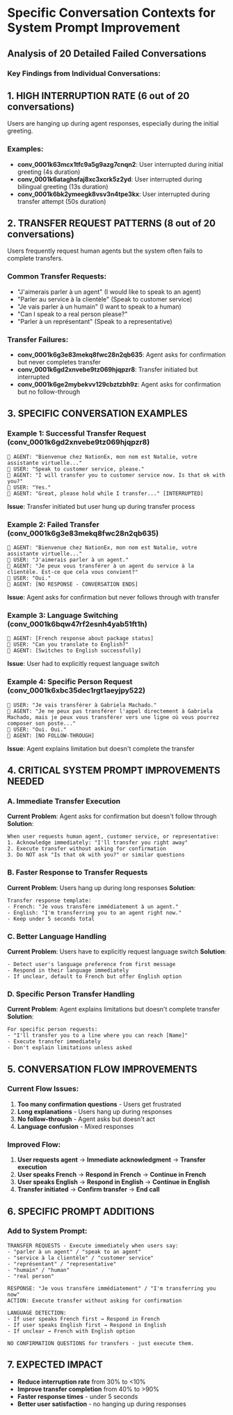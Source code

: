 # Specific Conversation Contexts for System Prompt Improvement

## Analysis of 20 Detailed Failed Conversations

### Key Findings from Individual Conversations:

## 1. **HIGH INTERRUPTION RATE (6 out of 20 conversations)**
Users are hanging up during agent responses, especially during the initial greeting.

### Examples:
- **conv_0001k63mcx1tfc9a5g9azg7cnqn2**: User interrupted during initial greeting (4s duration)
- **conv_0001k6ataghsfaj8xc3xcrk5z2yd**: User interrupted during bilingual greeting (13s duration)
- **conv_0001k6bk2ymeegk8vsv3n4tpe3kx**: User interrupted during transfer attempt (50s duration)

## 2. **TRANSFER REQUEST PATTERNS (8 out of 20 conversations)**
Users frequently request human agents but the system often fails to complete transfers.

### Common Transfer Requests:
- "J'aimerais parler à un agent" (I would like to speak to an agent)
- "Parler au service à la clientèle" (Speak to customer service)
- "Je vais parler à un humain" (I want to speak to a human)
- "Can I speak to a real person please?"
- "Parler à un représentant" (Speak to a representative)

### Transfer Failures:
- **conv_0001k6g3e83mekq8fwc28n2qb635**: Agent asks for confirmation but never completes transfer
- **conv_0001k6gd2xnvebe9tz069hjqpzr8**: Transfer initiated but interrupted
- **conv_0001k6ge2mybekvv129cbztzbh9z**: Agent asks for confirmation but no follow-through

## 3. **SPECIFIC CONVERSATION EXAMPLES**

### Example 1: Successful Transfer Request (conv_0001k6gd2xnvebe9tz069hjqpzr8)
```
🤖 AGENT: "Bienvenue chez NationEx, mon nom est Natalie, votre assistante virtuelle..."
👤 USER: "Speak to customer service, please."
🤖 AGENT: "I will transfer you to customer service now. Is that ok with you?"
👤 USER: "Yes."
🤖 AGENT: "Great, please hold while I transfer..." [INTERRUPTED]
```
**Issue**: Transfer initiated but user hung up during transfer process

### Example 2: Failed Transfer (conv_0001k6g3e83mekq8fwc28n2qb635)
```
🤖 AGENT: "Bienvenue chez NationEx, mon nom est Natalie, votre assistante virtuelle..."
👤 USER: "J'aimerais parler à un agent."
🤖 AGENT: "Je peux vous transférer à un agent du service à la clientèle. Est-ce que cela vous convient?"
👤 USER: "Oui."
🤖 AGENT: [NO RESPONSE - CONVERSATION ENDS]
```
**Issue**: Agent asks for confirmation but never follows through with transfer

### Example 3: Language Switching (conv_0001k6bqw47rf2esnh4yab51ft1h)
```
🤖 AGENT: [French response about package status]
👤 USER: "Can you translate to English?"
🤖 AGENT: [Switches to English successfully]
```
**Issue**: User had to explicitly request language switch

### Example 4: Specific Person Request (conv_0001k6xbc35dec1rgt1aeyjpy522)
```
👤 USER: "Je vais transférer à Gabriela Machado."
🤖 AGENT: "Je ne peux pas transférer l'appel directement à Gabriela Machado, mais je peux vous transférer vers une ligne où vous pourrez composer son poste..."
👤 USER: "Oui. Oui."
🤖 AGENT: [NO FOLLOW-THROUGH]
```
**Issue**: Agent explains limitation but doesn't complete the transfer

## 4. **CRITICAL SYSTEM PROMPT IMPROVEMENTS NEEDED**

### A. **Immediate Transfer Execution**
**Current Problem**: Agent asks for confirmation but doesn't follow through
**Solution**: 
```
When user requests human agent, customer service, or representative:
1. Acknowledge immediately: "I'll transfer you right away"
2. Execute transfer without asking for confirmation
3. Do NOT ask "Is that ok with you?" or similar questions
```

### B. **Faster Response to Transfer Requests**
**Current Problem**: Users hang up during long responses
**Solution**:
```
Transfer response template:
- French: "Je vous transfère immédiatement à un agent."
- English: "I'm transferring you to an agent right now."
- Keep under 5 seconds total
```

### C. **Better Language Handling**
**Current Problem**: Users have to explicitly request language switch
**Solution**:
```
- Detect user's language preference from first message
- Respond in their language immediately
- If unclear, default to French but offer English option
```

### D. **Specific Person Transfer Handling**
**Current Problem**: Agent explains limitations but doesn't complete transfer
**Solution**:
```
For specific person requests:
- "I'll transfer you to a line where you can reach [Name]"
- Execute transfer immediately
- Don't explain limitations unless asked
```

## 5. **CONVERSATION FLOW IMPROVEMENTS**

### Current Flow Issues:
1. **Too many confirmation questions** - Users get frustrated
2. **Long explanations** - Users hang up during responses
3. **No follow-through** - Agent asks but doesn't act
4. **Language confusion** - Mixed responses

### Improved Flow:
1. **User requests agent** → **Immediate acknowledgment** → **Transfer execution**
2. **User speaks French** → **Respond in French** → **Continue in French**
3. **User speaks English** → **Respond in English** → **Continue in English**
4. **Transfer initiated** → **Confirm transfer** → **End call**

## 6. **SPECIFIC PROMPT ADDITIONS**

### Add to System Prompt:
```
TRANSFER REQUESTS - Execute immediately when users say:
- "parler à un agent" / "speak to an agent"
- "service à la clientèle" / "customer service"
- "représentant" / "representative" 
- "humain" / "human"
- "real person"

RESPONSE: "Je vous transfère immédiatement" / "I'm transferring you now"
ACTION: Execute transfer without asking for confirmation

LANGUAGE DETECTION:
- If user speaks French first → Respond in French
- If user speaks English first → Respond in English
- If unclear → French with English option

NO CONFIRMATION QUESTIONS for transfers - just execute them.
```

## 7. **EXPECTED IMPACT**
- **Reduce interruption rate** from 30% to <10%
- **Improve transfer completion** from 40% to >90%
- **Faster response times** - under 5 seconds
- **Better user satisfaction** - no hanging up during responses
